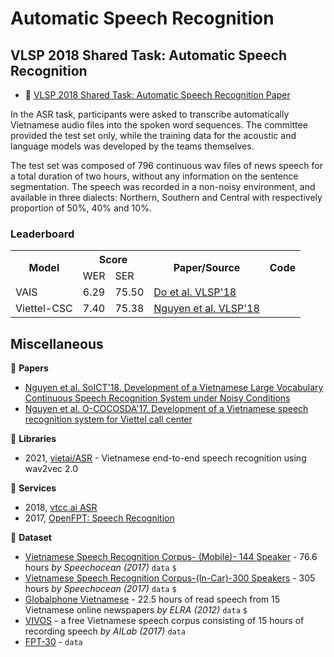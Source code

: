 # Automatic Speech Recognition

## VLSP 2018 Shared Task: Automatic Speech Recognition

* :scroll: [VLSP 2018 Shared Task: Automatic Speech Recognition Paper](https://drive.google.com/file/d/1ela9aLGYtouVBT1da91B37mADhEwxxd8/view?usp=sharing)

In the ASR task, participants were asked to transcribe automatically Vietnamese audio files into the spoken word sequences. The committee provided the test set only, while the training data for the acoustic and language models was developed by the teams themselves.

The test set was composed of 796 continuous wav files of news speech for a total duration of two hours, without any information on the sentence segmentation. The speech was recorded in a non-noisy environment, and available in three dialects: Northern, Southern and Central with respectively proportion of 50%, 40% and 10%.

### Leaderboard

<table>
  <tr>
    <th rowspan="2">Model</th>
    <th colspan="2">Score</th>
    <th rowspan="2">Paper/Source</th>
    <th rowspan="2">Code</th>
  </tr>
  <tr>
    <td>WER</td>
    <td>SER</td>
  </tr>
  <tr>
    <td>VAIS</td>
    <td>6.29</td>
    <td>75.50</td>
    <td><a href="https://drive.google.com/file/d/1buzfM07HDoyFZwjWVPeGm5GkKEmpOySn/view?usp=sharing">Do et al. VLSP'18</a></td>
    <td></td>
  </tr>
  <tr>
    <td>Viettel-CSC</td>
    <td>7.40</td>
    <td>75.38</td>
    <td><a href="https://drive.google.com/file/d/1Nhb8rYmqUK-d8Q-H9lvAOrzO8-fQjP94/view?usp=sharing">Nguyen et al. VLSP'18</a</td>
    <td></td>
  </tr>
</table>

## Miscellaneous

:scroll: **Papers**

* [Nguyen et al. SoICT'18. Development of a Vietnamese Large Vocabulary Continuous
Speech Recognition System under Noisy Conditions](https://drive.google.com/file/d/1Vqxcy11o8_HY_xItrS416vvw-e1fm6uk/view?usp=sharing)
* [Nguyen et al. O-COCOSDA'17. Development of a Vietnamese speech recognition system for Viettel call center](https://drive.google.com/file/d/1N_Q8Mq_ArKZQqP7gq3kCxGf9iQBazpci/view?usp=sharing)

:dizzy: **Libraries**
  
* 2021, [vietai/ASR](https://github.com/vietai/ASR) - Vietnamese end-to-end speech recognition using wav2vec 2.0
  
:dizzy: **Services**

* 2018, [vtcc.ai ASR](https://vtcc.ai/asr)
* 2017, [OpenFPT: Speech Recognition](http://doc.openfpt.vn/#speech-recognition)

:file_folder: **Dataset**

* [Vietnamese Speech Recognition Corpus- (Mobile)- 144 Speaker](http://kingline.speechocean.com/exchange.php?id=3758&act=view) - 76.6 hours *by Speechocean (2017)* `data` `$`
* [Vietnamese Speech Recognition Corpus-(In-Car)-300 Speakers](http://kingline.speechocean.com/exchange.php?id=3333&act=view) - 305 hours *by Speechocean (2017)* `data` `$`
* [Globalphone Vietnamese](http://catalog.elra.info/product_info.php?products_id=1144) - 22.5 hours of read speech from 15 Vietnamese online newspapers *by ELRA (2012)* `data` `$`
* [VIVOS](http://ailab.hcmus.edu.vn/vivos/) - a free Vietnamese speech corpus consisting of 15 hours of recording speech *by AILab (2017)* `data`
* [FPT-30](https://techinsight.com.vn/30-nam-fpt-tang-30-tieng-du-lieu-thu-am/) - `data`
